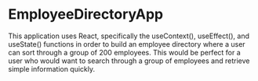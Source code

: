 # EmployeeDirectoryApp

This application uses React, specifically the useContext(), useEffect(), and useState() functions in order to build an employee directory where a user can sort through a group of 200 employees. This would be perfect for a user who would want to search through a group of employees and retrieve simple information quickly.